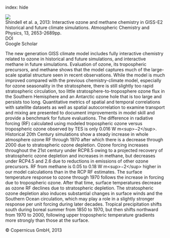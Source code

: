 index: hide

<div class="Citation">
    <div class="Citation-thumb CitationThumb-linked"  data-href="https://doi.org/10.5194/acp-13-2653-2013">
      <img src="https://static.claimspace.cloud/climate-study-static/refs/thumbs/12/Shindell_et_al_2013a-thumb.png" />
    </div>

  <div class="Citation-body">
    <div class="Citation-text">Shindell et al. a, 2013: Interactive ozone and methane chemistry in GISS-E2 historical and future climate simulations. <span class="Article-journal">Atmospheric Chemistry and Physics, </span><span class="Article-volume">13, </span>2653-2689pp.</div>
    <div class="Citation-links">
      <div class="CitationLink" data-href="https://doi.org/10.5194/acp-13-2653-2013">
        <div class="CitationLink-icon CitationLink-Doi"></div>
        <div class="CitationLink-text">DOI</div>
      </div>
      <div class="CitationLink" data-href="https://scholar.google.com/scholar?q=10.5194/acp-13-2653-2013">
        <div class="CitationLink-icon CitationLink-Scholar"></div>
        <div class="CitationLink-text">Google Scholar</div>
      </div>
    </div>
  </div>
</div>

The new generation GISS climate model includes fully interactive chemistry related to ozone in historical and future simulations, and interactive methane in future simulations. Evaluation of ozone, its tropospheric precursors, and methane shows that the model captures much of the large-scale spatial structure seen in recent observations. While the model is much improved compared with the previous chemistry-climate model, especially for ozone seasonality in the stratosphere, there is still slightly too rapid stratospheric circulation, too little stratosphere-to-troposphere ozone flux in the Southern Hemisphere and an Antarctic ozone hole that is too large and persists too long. Quantitative metrics of spatial and temporal correlations with satellite datasets as well as spatial autocorrelation to examine transport and mixing are presented to document improvements in model skill and provide a benchmark for future evaluations. The difference in radiative forcing (RF) calculated using modeled tropospheric ozone versus tropospheric ozone observed by TES is only 0.016 W m&lt;sup&gt;−2&lt;/sup&gt;. Historical 20th Century simulations show a steady increase in whole atmosphere ozone RF through 1970 after which there is a decrease through 2000 due to stratospheric ozone depletion. Ozone forcing increases throughout the 21st century under RCP8.5 owing to a projected recovery of stratospheric ozone depletion and increases in methane, but decreases under RCP4.5 and 2.6 due to reductions in emissions of other ozone precursors. RF from methane is 0.05 to 0.18 W m&lt;sup&gt;−2&lt;/sup&gt; higher in our model calculations than in the RCP RF estimates. The surface temperature response to ozone through 1970 follows the increase in forcing due to tropospheric ozone. After that time, surface temperatures decrease as ozone RF declines due to stratospheric depletion. The stratospheric ozone depletion also induces substantial changes in surface winds and the Southern Ocean circulation, which may play a role in a slightly stronger response per unit forcing during later decades. Tropical precipitation shifts south during boreal summer from 1850 to 1970, but then shifts northward from 1970 to 2000, following upper tropospheric temperature gradients more strongly than those at the surface.

<div class="Citation-copy">
&copy; Copernicus GmbH, 2013
</div>